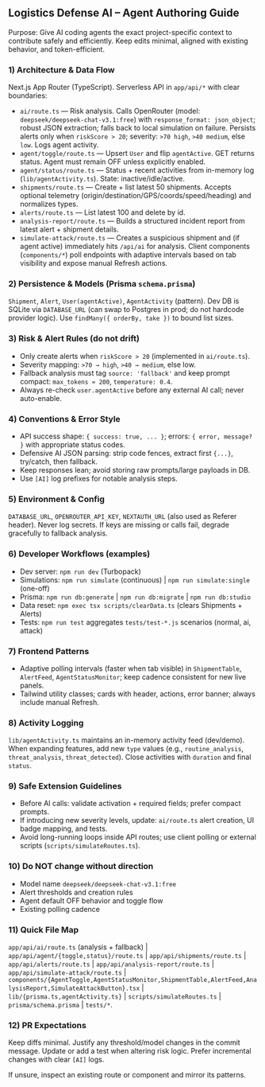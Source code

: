 ## Logistics Defense AI – Agent Authoring Guide

Purpose: Give AI coding agents the exact project-specific context to contribute safely and efficiently. Keep edits minimal, aligned with existing behavior, and token-efficient.

### 1) Architecture & Data Flow
Next.js App Router (TypeScript). Serverless API in `app/api/*` with clear boundaries:
- `ai/route.ts` — Risk analysis. Calls OpenRouter (model: `deepseek/deepseek-chat-v3.1:free`) with `response_format: json_object`; robust JSON extraction; falls back to local simulation on failure. Persists alerts only when `riskScore > 20`; severity: `>70 high`, `>40 medium`, else `low`. Logs agent activity.
- `agent/toggle/route.ts` — Upsert `User` and flip `agentActive`. GET returns status. Agent must remain OFF unless explicitly enabled.
- `agent/status/route.ts` — Status + recent activities from in-memory log (`lib/agentActivity.ts`). State: inactive/idle/active.
- `shipments/route.ts` — Create + list latest 50 shipments. Accepts optional telemetry (origin/destination/GPS/coords/speed/heading) and normalizes types.
- `alerts/route.ts` — List latest 100 and delete by id.
- `analysis-report/route.ts` — Builds a structured incident report from latest alert + shipment details.
- `simulate-attack/route.ts` — Creates a suspicious shipment and (if agent active) immediately hits `/api/ai` for analysis.
Client components (`components/*`) poll endpoints with adaptive intervals based on tab visibility and expose manual Refresh actions.

### 2) Persistence & Models (Prisma `schema.prisma`)
`Shipment`, `Alert`, `User(agentActive)`, `AgentActivity` (pattern). Dev DB is SQLite via `DATABASE_URL` (can swap to Postgres in prod; do not hardcode provider logic). Use `findMany({ orderBy, take })` to bound list sizes.

### 3) Risk & Alert Rules (do not drift)
- Only create alerts when `riskScore > 20` (implemented in `ai/route.ts`).
- Severity mapping: `>70 → high`, `>40 → medium`, else low.
- Fallback analysis must tag `source: 'fallback'` and keep prompt compact: `max_tokens ≈ 200`, `temperature: 0.4`.
- Always re-check `user.agentActive` before any external AI call; never auto-enable.

### 4) Conventions & Error Style
- API success shape: `{ success: true, ... }`; errors: `{ error, message? }` with appropriate status codes.
- Defensive AI JSON parsing: strip code fences, extract first `{...}`, try/catch, then fallback.
- Keep responses lean; avoid storing raw prompts/large payloads in DB.
- Use `[AI]` log prefixes for notable analysis steps.

### 5) Environment & Config
`DATABASE_URL`, `OPENROUTER_API_KEY`, `NEXTAUTH_URL` (also used as Referer header). Never log secrets. If keys are missing or calls fail, degrade gracefully to fallback analysis.

### 6) Developer Workflows (examples)
- Dev server: `npm run dev` (Turbopack)
- Simulations: `npm run simulate` (continuous) | `npm run simulate:single` (one-off)
- Prisma: `npm run db:generate` | `npm run db:migrate` | `npm run db:studio`
- Data reset: `npm exec tsx scripts/clearData.ts` (clears Shipments + Alerts)
- Tests: `npm run test` aggregates `tests/test-*.js` scenarios (normal, ai, attack)

### 7) Frontend Patterns
- Adaptive polling intervals (faster when tab visible) in `ShipmentTable`, `AlertFeed`, `AgentStatusMonitor`; keep cadence consistent for new live panels.
- Tailwind utility classes; cards with header, actions, error banner; always include manual Refresh.

### 8) Activity Logging
`lib/agentActivity.ts` maintains an in-memory activity feed (dev/demo). When expanding features, add new `type` values (e.g., `routine_analysis`, `threat_analysis`, `threat_detected`). Close activities with `duration` and final `status`.

### 9) Safe Extension Guidelines
- Before AI calls: validate activation + required fields; prefer compact prompts.
- If introducing new severity levels, update: `ai/route.ts` alert creation, UI badge mapping, and tests.
- Avoid long-running loops inside API routes; use client polling or external scripts (`scripts/simulateRoutes.ts`).

### 10) Do NOT change without direction
- Model name `deepseek/deepseek-chat-v3.1:free`
- Alert thresholds and creation rules
- Agent default OFF behavior and toggle flow
- Existing polling cadence

### 11) Quick File Map
`app/api/ai/route.ts` (analysis + fallback) | `app/api/agent/{toggle,status}/route.ts` | `app/api/shipments/route.ts` | `app/api/alerts/route.ts` | `app/api/analysis-report/route.ts` | `app/api/simulate-attack/route.ts` | `components/{AgentToggle,AgentStatusMonitor,ShipmentTable,AlertFeed,AnalysisReport,SimulateAttackButton}.tsx` | `lib/{prisma.ts,agentActivity.ts}` | `scripts/simulateRoutes.ts` | `prisma/schema.prisma` | `tests/*`.

### 12) PR Expectations
Keep diffs minimal. Justify any threshold/model changes in the commit message. Update or add a test when altering risk logic. Prefer incremental changes with clear `[AI]` logs.

If unsure, inspect an existing route or component and mirror its patterns.
